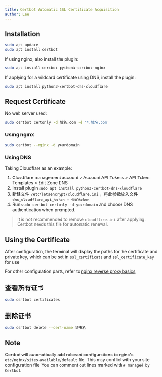 ```yaml
---
title: Certbot Automatic SSL Certificate Acquisition
author: Lee
---
```


## Installation

```bash
sudo apt update
sudo apt install certbot
```

If using nginx, also install the plugin:

```bash
sudo apt install certbot python3-certbot-nginx
```

If applying for a wildcard certificate using DNS, install the plugin:

```bash
sudo apt install python3-certbot-dns-cloudflare
```

## Request Certificate

No web server used:

```bash
sudo certbot certonly -d 域名.com -d '*.域名.com'
```

### Using nginx

```bash
sudo certbot --nginx -d yourdomain
```

### Using DNS

Taking Cloudflare as an example:

1. Cloudflare management account > Account API Tokens > API Token Templates > Edit Zone DNS
2. Install plugin `sudo apt install python3-certbot-dns-cloudflare`
3. 新建文件 `/etc/letsencrypt/cloudflare.ini` ，将此参数放入文件 `dns_cloudflare_api_token = 你的token`
4. Run `sudo certbot certonly -d yourdomain` and choose DNS authentication when prompted.

> It is not recommended to remove `cloudflare.ini` after applying. Certbot needs this file for automatic renewal.

## Using the Certificate

After configuration, the terminal will display the paths for the certificate and private key, which can be set in `ssl_certificate` and `ssl_certificate_key` for use.

For other configuration parts, refer to [nginx reverse proxy basics](./nginx.md)

## 查看所有证书

```bash
sudo certbot certificates
```

## 删除证书

```bash
sudo certbot delete --cert-name 证书名
```

## Note

Certbot will automatically add relevant configurations to nginx's `etc/nginx/sites-available/default` file. This may conflict with your site configuration file. You can comment out lines marked with `# managed by Certbot`.
